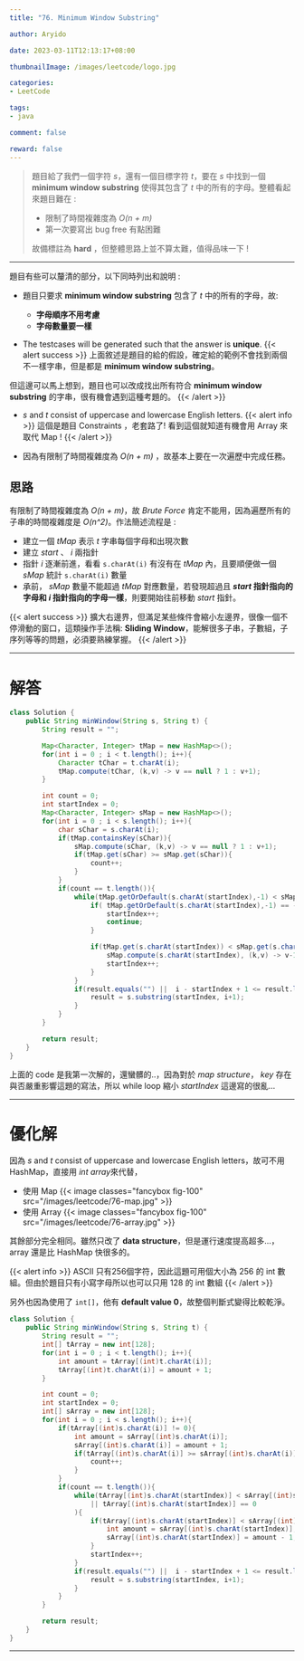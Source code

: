 ```yaml
---
title: "76. Minimum Window Substring"

author: Aryido

date: 2023-03-11T12:13:17+08:00

thumbnailImage: /images/leetcode/logo.jpg

categories:
- LeetCode

tags:
- java

comment: false

reward: false
---
```

<!--BODY-->
> 題目給了我們一個字符 *s*，還有一個目標字符 *t*，要在 *s* 中找到一個 **minimum window substring** 使得其包含了 *t* 中的所有的字母。整體看起來題目難在 :
> - 限制了時間複雜度為 *O(n + m)*
> - 第一次要寫出 bug free 有點困難
>
> 故備標註為 **hard** ，但整體思路上並不算太難，值得品味一下 !
>

<!--more-->

---
題目有些可以釐清的部分，以下同時列出和說明 :

- 題目只要求 **minimum window substring** 包含了 *t* 中的所有的字母，故:
  - **字母順序不用考慮**
  - **字母數量要一樣**

- The testcases will be generated such that the answer is **unique**.
    {{< alert success >}}
上面敘述是題目的給的假設，確定給的範例不會找到兩個不一樣字串，但是都是 **minimum window substring**。

但這邊可以馬上想到，題目也可以改成找出所有符合 **minimum window substring** 的字串，很有機會遇到這種考題的。
    {{< /alert >}}
- *s* and *t* consist of uppercase and lowercase English letters.
    {{< alert info >}}
這個是題目 Constraints ，老套路了! 看到這個就知道有機會用 Array 來取代 Map !
    {{< /alert >}}

- 因為有限制了時間複雜度為 *O(n + m)* ，故基本上要在一次遍歷中完成任務。

## 思路
有限制了時間複雜度為 *O(n + m)*，故 *Brute Force* 肯定不能用，因為遍歷所有的子串的時間複雜度是 *O(n^2)*。作法簡述流程是 :
- 建立一個 *tMap* 表示 *t* 字串每個字母和出現次數
- 建立 *start* 、 *i* 兩指針
- 指針 *i* 逐漸前進，看看 ```s.charAt(i)``` 有沒有在 *tMap* 內，且要順便做一個 *sMap* 統計 ```s.charAt(i)``` 數量
- 承前， *sMap* 數量不能超過 *tMap*  對應數量，若發現超過且 ***start* 指針指向的字母和 *i* 指針指向的字母一樣**，則要開始往前移動 *start* 指針。

{{< alert success >}}
擴大右邊界，但滿足某些條件會縮小左邊界，很像一個不停滑動的窗口，這類操作手法稱:
**Sliding Window**，能解很多子串，子數組，子序列等等的問題，必須要熟練掌握。
{{< /alert >}}

---

# 解答
```java
class Solution {
    public String minWindow(String s, String t) {
        String result = "";

        Map<Character, Integer> tMap = new HashMap<>();
        for(int i = 0 ; i < t.length(); i++){
            Character tChar = t.charAt(i);
            tMap.compute(tChar, (k,v) -> v == null ? 1 : v+1);
        }

        int count = 0;
        int startIndex = 0;
        Map<Character, Integer> sMap = new HashMap<>();
        for(int i = 0 ; i < s.length(); i++){
            char sChar = s.charAt(i);
            if(tMap.containsKey(sChar)){
                sMap.compute(sChar, (k,v) -> v == null ? 1 : v+1);
                if(tMap.get(sChar) >= sMap.get(sChar)){
                    count++;
                }
            }
            if(count == t.length()){
                while(tMap.getOrDefault(s.charAt(startIndex),-1) < sMap.getOrDefault(s.charAt(startIndex),-1) || tMap.getOrDefault(s.charAt(startIndex),-1) == -1){
                    if( tMap.getOrDefault(s.charAt(startIndex),-1) == -1){
                        startIndex++;
                        continue;
                    }

                    if(tMap.get(s.charAt(startIndex)) < sMap.get(s.charAt(startIndex))){
                        sMap.compute(s.charAt(startIndex), (k,v) -> v-1);
                        startIndex++;
                    }
                }
                if(result.equals("") ||  i - startIndex + 1 <= result.length()){
                    result = s.substring(startIndex, i+1);
                }
            }
        }

        return result;
    }
}
```
上面的 code 是我第一次解的，還蠻髒的..，因為對於 *map structure*， *key* 存在與否嚴重影響這題的寫法，所以 while loop 縮小 *startIndex* 這邊寫的很亂...

---
# 優化解
因為 *s* and *t* consist of uppercase and lowercase English letters，故可不用 HashMap，直接用 *int array*來代替，

-  使用 Map
    {{< image classes="fancybox fig-100" src="/images/leetcode/76-map.jpg" >}}
-  使用 Array
    {{< image classes="fancybox fig-100" src="/images/leetcode/76-array.jpg" >}}

其餘部分完全相同。雖然只改了 **data structure**，但是運行速度提高超多...，array 還是比 HashMap 快很多的。

{{< alert info >}}
ASCII 只有256個字符，因此這題可用個大小為 256 的 int 數組。但由於題目只有小寫字母所以也可以只用 128 的 int 數組
{{< /alert >}}

另外也因為使用了 ```int[]```，他有 **default value 0**，故整個判斷式變得比較乾淨。

```java
class Solution {
    public String minWindow(String s, String t) {
        String result = "";
        int[] tArray = new int[128];
        for(int i = 0 ; i < t.length(); i++){
            int amount = tArray[(int)t.charAt(i)];
            tArray[(int)t.charAt(i)] = amount + 1;
        }

        int count = 0;
        int startIndex = 0;
        int[] sArray = new int[128];
        for(int i = 0 ; i < s.length(); i++){
            if(tArray[(int)s.charAt(i)] != 0){
                int amount = sArray[(int)s.charAt(i)];
                sArray[(int)s.charAt(i)] = amount + 1;
                if(tArray[(int)s.charAt(i)] >= sArray[(int)s.charAt(i)]){
                    count++;
                }
            }
            if(count == t.length()){
                while(tArray[(int)s.charAt(startIndex)] < sArray[(int)s.charAt(startIndex)]
                    || tArray[(int)s.charAt(startIndex)] == 0
                ){
                    if(tArray[(int)s.charAt(startIndex)] < sArray[(int)s.charAt(startIndex)]){
                        int amount = sArray[(int)s.charAt(startIndex)];
                        sArray[(int)s.charAt(startIndex)] = amount - 1;
                    }
                    startIndex++;
                }
                if(result.equals("") ||  i - startIndex + 1 <= result.length()){
                    result = s.substring(startIndex, i+1);
                }
            }
        }

        return result;
    }
}
```

---